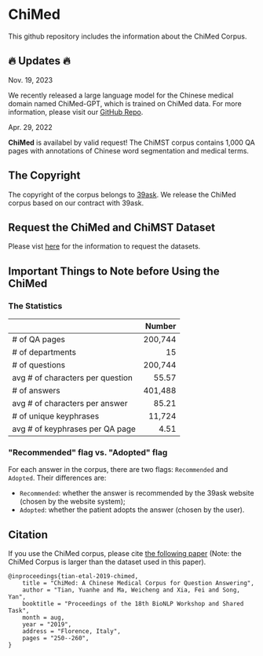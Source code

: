 # ChiMed

This github repository includes the information about the ChiMed Corpus.

## 🔥 Updates 🔥

Nov. 19, 2023

We recently released a large language model for the Chinese medical domain named ChiMed-GPT, which is trained on ChiMed data. For more information, please visit our [GitHub Repo](https://github.com/synlp/ChiMed-GPT).

Apr. 29, 2022

**ChiMed** is availabel by valid request! The ChiMST corpus contains 1,000 QA pages with annotations of Chinese word segmentation and medical terms.

## The Copyright

The copyright of the corpus belongs to [39ask](http://www.39.net/). We release the ChiMed corpus based on our contract with 39ask.

## Request the ChiMed and ChiMST Dataset

Please vist [here](https://github.com/synlp/ChiMST) for the information to request the datasets.

## Important Things to Note before Using the ChiMed

### The Statistics

| | Number |
|-|-:|
| \# of QA pages | 200,744 |
| \# of departments | 15 |
| \# of questions | 200,744 |
| avg \# of characters per question | 55.57 |
| \# of answers | 401,488 |
| avg \# of characters per answer | 85.21 |
| \# of unique keyphrases | 11,724 |
| avg # of keyphrases per QA page | 4.51 |

### "Recommended" flag vs. "Adopted" flag

For each answer in the corpus, there are two flags: `Recommended` and `Adopted`. Their differences are:
* `Recommended`: whether the answer is recommended by the 39ask website (chosen by the website system);
* `Adopted`: whether the patient adopts the answer (chosen by the user).


## Citation

If you use the ChiMed corpus, please cite [the following paper](https://www.aclweb.org/anthology/W19-5027/) (Note: the ChiMed Corpus is larger than the dataset used in this paper).

```
@inproceedings{tian-etal-2019-chimed,
    title = "ChiMed: A Chinese Medical Corpus for Question Answering",
    author = "Tian, Yuanhe and Ma, Weicheng and Xia, Fei and Song, Yan",
    booktitle = "Proceedings of the 18th BioNLP Workshop and Shared Task",
    month = aug,
    year = "2019",
    address = "Florence, Italy",
    pages = "250--260",
}
```


